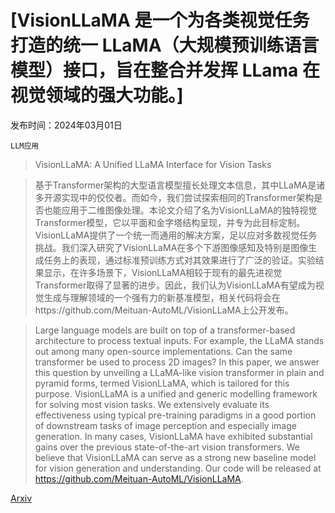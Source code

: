 # [VisionLLaMA 是一个为各类视觉任务打造的统一 LLaMA（大规模预训练语言模型）接口，旨在整合并发挥 LLama 在视觉领域的强大功能。]

发布时间：2024年03月01日

`LLM应用`

> VisionLLaMA: A Unified LLaMA Interface for Vision Tasks

> 基于Transformer架构的大型语言模型擅长处理文本信息，其中LLaMA是诸多开源实现中的佼佼者。而如今，我们尝试探索相同的Transformer架构是否也能应用于二维图像处理。本论文介绍了名为VisionLLaMA的独特视觉Transformer模型，它以平面和金字塔结构呈现，并专为此目标定制。VisionLLaMA提供了一个统一而通用的解决方案，足以应对多数视觉任务挑战。我们深入研究了VisionLLaMA在多个下游图像感知及特别是图像生成任务上的表现，通过标准预训练方式对其效果进行了广泛的验证。实验结果显示，在许多场景下，VisionLLaMA相较于现有的最先进视觉Transformer取得了显著的进步。因此，我们认为VisionLLaMA有望成为视觉生成与理解领域的一个强有力的新基准模型，相关代码将会在https://github.com/Meituan-AutoML/VisionLLaMA上公开发布。

> Large language models are built on top of a transformer-based architecture to process textual inputs. For example, the LLaMA stands out among many open-source implementations. Can the same transformer be used to process 2D images? In this paper, we answer this question by unveiling a LLaMA-like vision transformer in plain and pyramid forms, termed VisionLLaMA, which is tailored for this purpose. VisionLLaMA is a unified and generic modelling framework for solving most vision tasks. We extensively evaluate its effectiveness using typical pre-training paradigms in a good portion of downstream tasks of image perception and especially image generation. In many cases, VisionLLaMA have exhibited substantial gains over the previous state-of-the-art vision transformers. We believe that VisionLLaMA can serve as a strong new baseline model for vision generation and understanding. Our code will be released at https://github.com/Meituan-AutoML/VisionLLaMA.

[Arxiv](https://arxiv.org/abs/2403.00522)